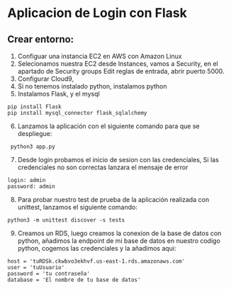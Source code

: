 # Aplicacion de Login con Flask
## Crear entorno:
1. Configuar una instancia EC2 en AWS con Amazon Linux
2. Selecionamos nuestra EC2 desde Instances, vamos a Security, en el apartado de Security groups
Edit reglas de entrada, abrir puerto 5000.
3. Configurar Cloud9,  
4. Si no tenemos instalado python, instalamos python
5. Instalamos Flask, y el mysql
```
pip install Flask
pip install mysql_connector flask_sqlalchemy
```

6. Lanzamos la aplicación con el siguiente comando para que se despliegue:
```
 python3 app.py

```
7. Desde login probamos el inicio de sesion con las credenciales, Si las credenciales no son correctas lanzara el mensaje de error
```
login: admin
password: admin

```
8. Para probar nuestro test de prueba de la aplicación realizada con  unittest, lanzamos el siguiente comando:
```
python3 -m unittest discover -s tests
```
9. Creamos un RDS, luego creamos la conexion de la base de datos con python, añadimos la endpoint de mi base de datos en nuestro codigo python, cogemos las credenciales y la añadimos aqui:

```
host = 'tuRDSk.ckwbvo3ekhvf.us-east-1.rds.amazonaws.com'
user = 'tuUsuario'
password = 'tu contraseña'
database = 'El nombre de tu base de datos'
```
